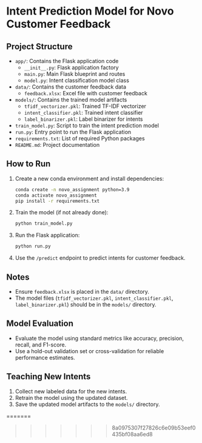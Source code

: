 # Intent Prediction Model for Novo Customer Feedback

## Project Structure

- `app/`: Contains the Flask application code
  - `__init__.py`: Flask application factory
  - `main.py`: Main Flask blueprint and routes
  - `model.py`: Intent classification model class
- `data/`: Contains the customer feedback data
  - `feedback.xlsx`: Excel file with customer feedback
- `models/`: Contains the trained model artifacts
  - `tfidf_vectorizer.pkl`: Trained TF-IDF vectorizer
  - `intent_classifier.pkl`: Trained intent classifier
  - `label_binarizer.pkl`: Label binarizer for intents
- `train_model.py`: Script to train the intent prediction model
- `run.py`: Entry point to run the Flask application
- `requirements.txt`: List of required Python packages
- `README.md`: Project documentation

## How to Run

1. Create a new conda environment and install dependencies:

    ```bash
    conda create -n novo_assignment python=3.9
    conda activate novo_assignment
    pip install -r requirements.txt
    ```

2. Train the model (if not already done):

    ```bash
    python train_model.py
    ```

3. Run the Flask application:

    ```bash
    python run.py
    ```

4. Use the `/predict` endpoint to predict intents for customer feedback.

## Notes

- Ensure `feedback.xlsx` is placed in the `data/` directory.
- The model files (`tfidf_vectorizer.pkl`, `intent_classifier.pkl`, `label_binarizer.pkl`) should be in the `models/` directory.

## Model Evaluation

- Evaluate the model using standard metrics like accuracy, precision, recall, and F1-score.
- Use a hold-out validation set or cross-validation for reliable performance estimates.

## Teaching New Intents

1. Collect new labeled data for the new intents.
2. Retrain the model using the updated dataset.
3. Save the updated model artifacts to the `models/` directory.

=======

>>>>>>> 8a0975307f27826c6e09b53eef0435bf08aa6ed8
